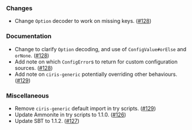 ### Changes
- Change `Option` decoder to work on missing keys. ([#128][#128])

### Documentation
- Change to clarify `Option` decoding, and use of `ConfigValue#orElse` and `orNone`. ([#128][#128])
- Add note on which `ConfigError`s to return for custom configuration sources. ([#128][#128])
- Add note on `ciris-generic` potentially overriding other behaviours. ([#129][#129])

### Miscellaneous
- Remove `ciris-generic` default import in try scripts. ([#129][#129])
- Update Ammonite in try scripts to 1.1.0. ([#126][#126])
- Update SBT to 1.1.2. ([#127][#127])

[#126]: https://github.com/vlovgr/ciris/pull/126
[#127]: https://github.com/vlovgr/ciris/pull/127
[#128]: https://github.com/vlovgr/ciris/pull/128
[#129]: https://github.com/vlovgr/ciris/pull/129
